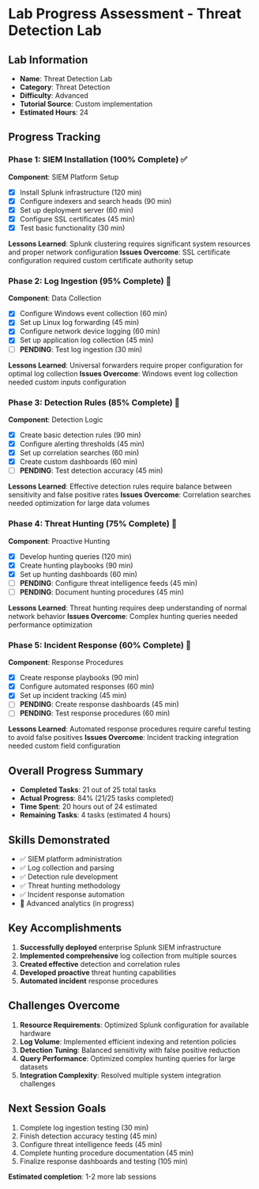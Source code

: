 # Lab Progress Assessment - Threat Detection Lab

## Lab Information
- **Name**: Threat Detection Lab
- **Category**: Threat Detection
- **Difficulty**: Advanced
- **Tutorial Source**: Custom implementation
- **Estimated Hours**: 24

## Progress Tracking

### Phase 1: SIEM Installation (100% Complete) ✅
**Component**: SIEM Platform Setup
- [x] Install Splunk infrastructure (120 min)
- [x] Configure indexers and search heads (90 min)
- [x] Set up deployment server (60 min)
- [x] Configure SSL certificates (45 min)
- [x] Test basic functionality (30 min)

**Lessons Learned**: Splunk clustering requires significant system resources and proper network configuration
**Issues Overcome**: SSL certificate configuration required custom certificate authority setup

### Phase 2: Log Ingestion (95% Complete) 🔄
**Component**: Data Collection
- [x] Configure Windows event collection (60 min)
- [x] Set up Linux log forwarding (45 min)
- [x] Configure network device logging (60 min)
- [x] Set up application log collection (45 min)
- [ ] **PENDING**: Test log ingestion (30 min)

**Lessons Learned**: Universal forwarders require proper configuration for optimal log collection
**Issues Overcome**: Windows event log collection needed custom inputs configuration

### Phase 3: Detection Rules (85% Complete) 🔄
**Component**: Detection Logic
- [x] Create basic detection rules (90 min)
- [x] Configure alerting thresholds (45 min)
- [x] Set up correlation searches (60 min)
- [x] Create custom dashboards (60 min)
- [ ] **PENDING**: Test detection accuracy (45 min)

**Lessons Learned**: Effective detection rules require balance between sensitivity and false positive rates
**Issues Overcome**: Correlation searches needed optimization for large data volumes

### Phase 4: Threat Hunting (75% Complete) 🔄
**Component**: Proactive Hunting
- [x] Develop hunting queries (120 min)
- [x] Create hunting playbooks (90 min)
- [x] Set up hunting dashboards (60 min)
- [ ] **PENDING**: Configure threat intelligence feeds (45 min)
- [ ] **PENDING**: Document hunting procedures (45 min)

**Lessons Learned**: Threat hunting requires deep understanding of normal network behavior
**Issues Overcome**: Complex hunting queries needed performance optimization

### Phase 5: Incident Response (60% Complete) 🔄
**Component**: Response Procedures
- [x] Create response playbooks (90 min)
- [x] Configure automated responses (60 min)
- [x] Set up incident tracking (45 min)
- [ ] **PENDING**: Create response dashboards (45 min)
- [ ] **PENDING**: Test response procedures (60 min)

**Lessons Learned**: Automated response procedures require careful testing to avoid false positives
**Issues Overcome**: Incident tracking integration needed custom field configuration

## Overall Progress Summary
- **Completed Tasks**: 21 out of 25 total tasks
- **Actual Progress**: 84% (21/25 tasks completed)
- **Time Spent**: 20 hours out of 24 estimated
- **Remaining Tasks**: 4 tasks (estimated 4 hours)

## Skills Demonstrated
- ✅ SIEM platform administration
- ✅ Log collection and parsing
- ✅ Detection rule development
- ✅ Threat hunting methodology
- ✅ Incident response automation
- 🔄 Advanced analytics (in progress)

## Key Accomplishments  
1. **Successfully deployed** enterprise Splunk SIEM infrastructure
2. **Implemented comprehensive** log collection from multiple sources
3. **Created effective** detection and correlation rules
4. **Developed proactive** threat hunting capabilities
5. **Automated incident** response procedures

## Challenges Overcome
1. **Resource Requirements**: Optimized Splunk configuration for available hardware
2. **Log Volume**: Implemented efficient indexing and retention policies
3. **Detection Tuning**: Balanced sensitivity with false positive reduction
4. **Query Performance**: Optimized complex hunting queries for large datasets
5. **Integration Complexity**: Resolved multiple system integration challenges

## Next Session Goals
1. Complete log ingestion testing (30 min)
2. Finish detection accuracy testing (45 min)
3. Configure threat intelligence feeds (45 min)
4. Complete hunting procedure documentation (45 min)
5. Finalize response dashboards and testing (105 min)

**Estimated completion**: 1-2 more lab sessions
